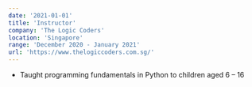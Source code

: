 ```yaml
---
date: '2021-01-01'
title: 'Instructor'
company: 'The Logic Coders'
location: 'Singapore'
range: 'December 2020 - January 2021'
url: 'https://www.thelogiccoders.com.sg/'
---
```


- Taught programming fundamentals in Python to children aged 6 – 16
